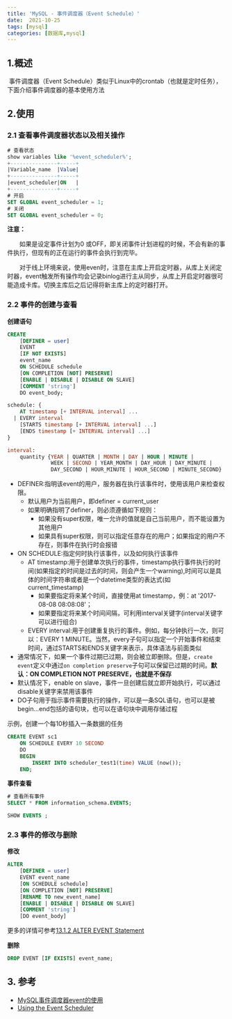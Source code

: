 ```yaml
---
title: 'MySQL - 事件调度器（Event Schedule）'
date:  2021-10-25
tags: [mysql]
categories: [数据库,mysql]
---
```


## 1.概述

​	事件调度器（Event Schedule）类似于Linux中的crontab（也就是定时任务），下面介绍事件调度器的基本使用方法

## 2.使用

### 2.1 查看事件调度器状态以及相关操作

```sql
# 查看状态
show variables like '%event_scheduler%';
+---------------+-----+
|Variable_name  |Value|
+---------------+-----+
|event_scheduler|ON   |
+---------------+-----+
# 开启
SET GLOBAL event_scheduler = 1;
# 关闭
SET GLOBAL event_scheduler = 0;
```

**注意：**

　　如果是设定事件计划为0 或OFF，即关闭事件计划进程的时候，不会有新的事件执行，但现有的正在运行的事件会执行到完毕。

　　对于线上环境来说，使用even时，注意在主库上开启定时器，从库上关闭定时器，event触发所有操作均会记录binlog进行主从同步，从库上开启定时器很可能造成卡库。切换主库后之后记得将新主库上的定时器打开。

### 2.2 事件的创建与查看

**创建语句**

```sql
CREATE
    [DEFINER = user]
    EVENT
    [IF NOT EXISTS]
    event_name
    ON SCHEDULE schedule
    [ON COMPLETION [NOT] PRESERVE]
    [ENABLE | DISABLE | DISABLE ON SLAVE]
    [COMMENT 'string']
    DO event_body;

schedule: {
    AT timestamp [+ INTERVAL interval] ...
  | EVERY interval
    [STARTS timestamp [+ INTERVAL interval] ...]
    [ENDS timestamp [+ INTERVAL interval] ...]
}

interval:
    quantity {YEAR | QUARTER | MONTH | DAY | HOUR | MINUTE |
              WEEK | SECOND | YEAR_MONTH | DAY_HOUR | DAY_MINUTE |
              DAY_SECOND | HOUR_MINUTE | HOUR_SECOND | MINUTE_SECOND}
```

- DEFINER:指明该event的用户，服务器在执行该事件时，使用该用户来检查权限。
  - 默认用户为当前用户，即definer = current_user
  - 如果明确指明了definer，则必须遵循如下规则：
    - 如果没有super权限，唯一允许的值就是自己当前用户，而不能设置为其他用户
    - 如果具有super权限，则可以指定任意存在的用户；如果指定的用户不存在，则事件在执行时会报错
- ON SCHEDULE:指定何时执行该事件，以及如何执行该事件
  - AT timestamp:用于创建单次执行的事件，timestamp执行事件执行的时间(如果指定的时间是过去的时间，则会产生一个warning),时间可以是具体的时间字符串或者是一个datetime类型的表达式(如current_timestamp)
    - 如果要指定将来某个时间，直接使用at timestamp，例：at '2017-08-08 08:08:08'；
    - 如果要指定将来某个时间间隔，可利用interval关键字(interval关键字可以进行组合)
  - EVERY interval:用于创建重复执行的事件。例如，每分钟执行一次，则可以：EVERY 1 MINUTE。当然，every子句可以指定一个开始事件和结束时间，通过STARTS和ENDS关键字来表示，具体语法与前面类似
- 通常情况下，如果一个事件过期已过期，则会被立即删除。但是，`create event`定义中通过`on completion preserve`子句可以保留已过期的时间。**默认：ON COMPLETION NOT PRESERVE，也就是不保存**
- 默认情况下，enable on slave，事件一旦创建后就立即开始执行，可以通过disable关键字来禁用该事件
- DO子句用于指示事件需要执行的操作，可以是一条SQL语句，也可以是被begin...end包括的语句块，也可以在语句块中调用存储过程

示例，创建一个每10秒插入一条数据的任务

```sql
CREATE EVENT sc1
    ON SCHEDULE EVERY 10 SECOND
    DO
    BEGIN
        INSERT INTO scheduler_test1(time) VALUE (now());
    END;
```

**事件查看**

```sql
# 查看所有事件
SELECT * FROM information_schema.EVENTS;

SHOW EVENTS ;
```



### 2.3 事件的修改与删除

**修改**

```sql
ALTER
    [DEFINER = user]
    EVENT event_name
    [ON SCHEDULE schedule]
    [ON COMPLETION [NOT] PRESERVE]
    [RENAME TO new_event_name]
    [ENABLE | DISABLE | DISABLE ON SLAVE]
    [COMMENT 'string']
    [DO event_body]
```

更多的详情可参考[13.1.2 ALTER EVENT Statement](https://dev.mysql.com/doc/refman/5.7/en/alter-event.html)

**删除**

```sql
DROP EVENT [IF EXISTS] event_name;
```

## 3. 参考

- [MySQL事件调度器event的使用](https://www.cnblogs.com/geaozhang/p/6821692.html)
- [Using the Event Scheduler](https://dev.mysql.com/doc/refman/8.0/en/event-scheduler.html)

